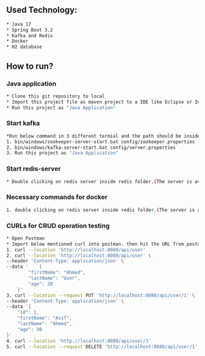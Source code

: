 ## Used Technology:
```bash
* Java 17
* Spring Boot 3.2
* Kafka and Redis
* Docker
* H2 database
```

## How to run?
### Java application
```bash
* Clone this git repository to local
* Import this project file as maven project to a IDE like Eclipse or Intellij Idea.
* Run this project as "Java Application"
```

### Start kafka
```bash
*Run below command in 3 different termial and the path should be inside kafka folder where all kafka files are present
1. bin/windows/zookeeper-server-start.bat config/zookeeper.properties
2. bin/windows/kafka-server-start.bat config/server.properties
3. Run this project as "Java Application"
```

### Start redis-server
```bash
* Double clicking on redis server inside redis folder.(The server is available in online)
```

### Necessary commands for docker
```bash
1. double clicking on redis server inside redis folder.(The server is available in online)
```

### CURLs for CRUD operation testing
```bash
* Open Postman
* Import below mentioned curl into postman. then hit the URL from postman.
1. curl --location 'http://localhost:8080/api/user'
2. curl --location 'http://localhost:8080/api/user' \
--header 'Content-Type: application/json' \
--data '    {
        "firstName": "Ahmed",
        "lastName": "User",
        "age": 28
    }'
3. curl --location --request PUT 'http://localhost:8080/api/user/1' \
--header 'Content-Type: application/json' \
--data '{
    "id": 1,
    "firstName": "Asif",
    "lastName": "Ahmed",
    "age": 30
}'
4. curl --location 'http://localhost:8080/api/user/1'
5. curl --location --request DELETE 'http://localhost:8080/api/user/1'
```
